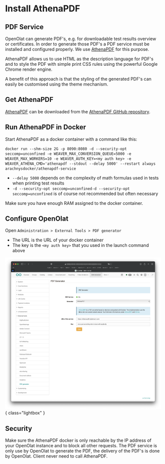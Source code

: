 # Install AthenaPDF

## PDF Service

OpenOlat can generate PDF's, e.g. for downloadable test results overview or certificates. 
In order to generate those PDF's a PDF service must be installed and configured properly. We use [AthenaPDF](https://www.athenapdf.com) for this purpose. 

AthenaPDF allows us to use HTML as the description language for PDF's and to style the PDF with simple print CSS rules 
using the powerful Google Chrome render engine. 

A benefit of this approach is that the styling of the generated PDF's can easily be customised using the theme mechanism. 

## Get AthenaPDF

[AthenaPDF](https://www.athenapdf.com) can be downloaded from the [AthenaPDF GitHub repository](https://github.com/arachnys/athenapdf/tree/master/weaver).

## Run AthenaPDF in Docker

Start AthenaPDF as a docker container with a command like this:

	docker run --shm-size 2G -p 8090:8080 -d --security-opt seccomp=unconfined -e WEAVER_MAX_CONVERSION_QUEUE=5000 -e WEAVER_MAX_WORKERS=10 -e WEAVER_AUTH_KEY=<my auth key> -e WEAVER_ATHENA_CMD='athenapdf --stdout --delay 5000' --restart always arachnysdocker/athenapdf-service

- `--delay 5000` depends on the complexity of math formulas used in tests when printing test results
- `-d --security-opt seccomp=unconfined-d --security-opt seccomp=unconfined` is of course not recommended but often necessary

Make sure you have enough RAM assigned to the docker container. 

## Configure OpenOlat

Open `Administration > External Tools > PDF generator` 

- The URL is the URL of your docker container
- The key is the `<my auth key>` that you used in the launch command above

![](assets/oo-admin-athenapdf.png){ class="lightbox" }


## Security
 
Make sure the AthenaPDF docker is only reachable by the IP address of your OpenOlat instance and to block all other requests. The PDF service is only
use by OpenOlat to generate the PDF, the delivery of the PDF's is done by OpenOlat. Client never need to call AthenaPDF. 
